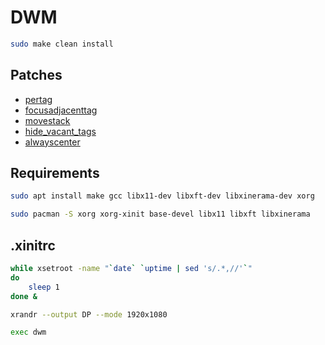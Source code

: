 # DWM
```bash
sudo make clean install
```

## Patches
* [pertag](http://dwm.suckless.org/patches/pertag)
* [focusadjacenttag](http://dwm.suckless.org/patches/focusadjacenttag)
* [movestack](http://dwm.suckless.org/patches/movestack)
* [hide_vacant_tags](http://dwm.suckless.org/patches/hide_vacant_tags)
* [alwayscenter](http://dwm.suckless.org/patches/alwayscenter)

## Requirements
```bash
sudo apt install make gcc libx11-dev libxft-dev libxinerama-dev xorg
```
```bash
sudo pacman -S xorg xorg-xinit base-devel libx11 libxft libxinerama
```

## .xinitrc
```bash
while xsetroot -name "`date` `uptime | sed 's/.*,//'`"
do
    sleep 1
done &

xrandr --output DP --mode 1920x1080

exec dwm
```
